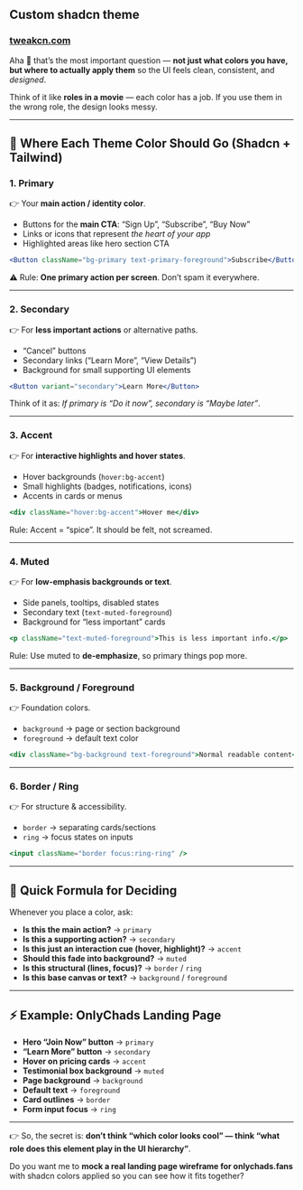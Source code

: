## Custom shadcn theme

### [tweakcn.com](https://tweakcn.com/)

Aha 🔑 that’s the most important question — **not just what colors you have, but where to actually apply them** so the UI feels clean, consistent, and _designed_.

Think of it like **roles in a movie** — each color has a job. If you use them in the wrong role, the design looks messy.

---

## 🎨 Where Each Theme Color Should Go (Shadcn + Tailwind)

### 1. **Primary**

👉 Your **main action / identity color**.

- Buttons for the **main CTA**: “Sign Up”, “Subscribe”, “Buy Now”
- Links or icons that represent _the heart of your app_
- Highlighted areas like hero section CTA

```jsx
<Button className="bg-primary text-primary-foreground">Subscribe</Button>
```

⚠️ Rule: **One primary action per screen**. Don’t spam it everywhere.

---

### 2. **Secondary**

👉 For **less important actions** or alternative paths.

- “Cancel” buttons
- Secondary links (“Learn More”, “View Details”)
- Background for small supporting UI elements

```jsx
<Button variant="secondary">Learn More</Button>
```

Think of it as: _If primary is “Do it now”, secondary is “Maybe later”_.

---

### 3. **Accent**

👉 For **interactive highlights and hover states**.

- Hover backgrounds (`hover:bg-accent`)
- Small highlights (badges, notifications, icons)
- Accents in cards or menus

```jsx
<div className="hover:bg-accent">Hover me</div>
```

Rule: Accent = “spice”. It should be felt, not screamed.

---

### 4. **Muted**

👉 For **low-emphasis backgrounds or text**.

- Side panels, tooltips, disabled states
- Secondary text (`text-muted-foreground`)
- Background for “less important” cards

```jsx
<p className="text-muted-foreground">This is less important info.</p>
```

Rule: Use muted to **de-emphasize**, so primary things pop more.

---

### 5. **Background / Foreground**

👉 Foundation colors.

- `background` → page or section background
- `foreground` → default text color

```jsx
<div className="bg-background text-foreground">Normal readable content</div>
```

---

### 6. **Border / Ring**

👉 For structure & accessibility.

- `border` → separating cards/sections
- `ring` → focus states on inputs

```jsx
<input className="border focus:ring-ring" />
```

---

## 🧠 Quick Formula for Deciding

Whenever you place a color, ask:

- **Is this the main action?** → `primary`
- **Is this a supporting action?** → `secondary`
- **Is this just an interaction cue (hover, highlight)?** → `accent`
- **Should this fade into background?** → `muted`
- **Is this structural (lines, focus)?** → `border` / `ring`
- **Is this base canvas or text?** → `background` / `foreground`

---

## ⚡ Example: OnlyChads Landing Page

- **Hero “Join Now” button** → `primary`
- **“Learn More” button** → `secondary`
- **Hover on pricing cards** → `accent`
- **Testimonial box background** → `muted`
- **Page background** → `background`
- **Default text** → `foreground`
- **Card outlines** → `border`
- **Form input focus** → `ring`

---

👉 So, the secret is: **don’t think “which color looks cool” — think “what role does this element play in the UI hierarchy”**.

Do you want me to **mock a real landing page wireframe for onlychads.fans** with shadcn colors applied so you can see how it fits together?
